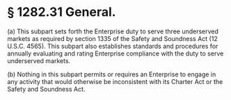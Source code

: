 # § 1282.31   General.

(a) This subpart sets forth the Enterprise duty to serve three underserved markets as required by section 1335 of the Safety and Soundness Act (12 U.S.C. 4565). This subpart also establishes standards and procedures for annually evaluating and rating Enterprise compliance with the duty to serve underserved markets.


(b) Nothing in this subpart permits or requires an Enterprise to engage in any activity that would otherwise be inconsistent with its Charter Act or the Safety and Soundness Act.





